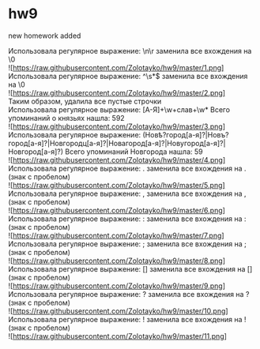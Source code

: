 # hw9
new homework added 
  
Использовала регулярное выражение: \n\r заменила все вхождения на \0  
![https://raw.githubusercontent.com/Zolotayko/hw9/master/1.png]  
Использовала регулярное выражение:  ^\s*$ заменила все вхождения на \0  
![https://raw.githubusercontent.com/Zolotayko/hw9/master/2.png]  
Таким образом, удалила все пустые строчки  
Использовала регулярное выражение: [А-Я]+\w+слав+\w* Всего упоминаний о князьях нашла: 592  
![https://raw.githubusercontent.com/Zolotayko/hw9/master/3.png]  
Использовала регулярное выражение: (Новѣ?город[а-я]?|Новъ?город[а-я]?|Новгородц[а-я]?|Новагород[а-я]?|Новугород[а-я]?|Новгород[а-я]?) Всего упоминаний Новгорода нашла: 59  
![https://raw.githubusercontent.com/Zolotayko/hw9/master/4.png]  
Использовала регулярное выражение: . заменила все вхождения на .  (знак с пробелом)  
![https://raw.githubusercontent.com/Zolotayko/hw9/master/5.png]  
Использовала регулярное выражение: , заменила все вхождения на ,  (знак с пробелом)  
![https://raw.githubusercontent.com/Zolotayko/hw9/master/6.png]  
Использовала регулярное выражение: : заменила все вхождения на :  (знак с пробелом)  
![https://raw.githubusercontent.com/Zolotayko/hw9/master/7.png]  
Использовала регулярное выражение: ; заменила все вхождения на ;  (знак с пробелом)  
![https://raw.githubusercontent.com/Zolotayko/hw9/master/8.png]  
Использовала регулярное выражение: [] заменила все вхождения на []  (знак с пробелом)  
![https://raw.githubusercontent.com/Zolotayko/hw9/master/9.png]  
Использовала регулярное выражение: ? заменила все вхождения на ?  (знак с пробелом)  
![https://raw.githubusercontent.com/Zolotayko/hw9/master/10.png]  
Использовала регулярное выражение: ! заменила все вхождения на !  (знак с пробелом)  
![https://raw.githubusercontent.com/Zolotayko/hw9/master/11.png]  
